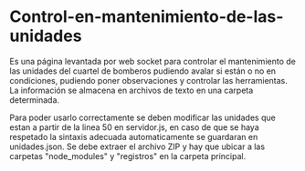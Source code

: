 # Control-en-mantenimiento-de-las-unidades
Es una página levantada por web socket para controlar el mantenimiento de las unidades del cuartel de bomberos pudiendo avalar si están o no en condiciones, pudiendo poner observaciones y controlar las herramientas. La información se almacena en archivos de texto en una carpeta determinada.

Para poder usarlo correctamente se deben modificar las unidades que estan a partir de la linea 50 en servidor.js, en caso de que se haya respetado la sintaxis adecuada automaticamente se guardaran en unidades.json.
Se debe extraer el archivo ZIP y hay que ubicar a las carpetas "node_modules" y "registros" en la carpeta principal.
